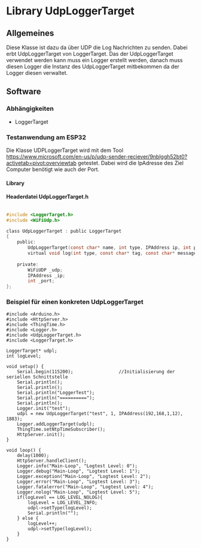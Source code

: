 # Library UdpLoggerTarget

## Allgemeines

Diese Klasse ist dazu da über UDP die Log Nachrichten zu senden.
Dabei erbt UdpLoggerTarget von LoggerTarget.
Das der UdpLoggerTarget verwendet werden kann muss ein Logger erstellt werden,
danach muss diesen Logger die Instanz des UdpLoggerTarget mitbekommen da der Logger diesen verwaltet.


## Software

### Abhängigkeiten

- LoggerTarget

### Testanwendung am ESP32

Die Klasse UDPLoggerTarget wird mit dem Tool https://www.microsoft.com/en-us/p/udp-sender-reciever/9nblggh52bt0?activetab=pivot:overviewtab getestet.
Dabei wird die IpAdresse des Ziel Computer benötigt wie auch der Port.


#### Library


#### Headerdatei UdpLoggerTarget.h

````c

#include <LoggerTarget.h>
#include <WiFiUdp.h>

class UdpLoggerTarget : public LoggerTarget
{
    public:
        UdpLoggerTarget(const char* name, int type, IPAddress ip, int port);
        virtual void log(int type, const char* tag, const char* message);
        
    private:
        WiFiUDP _udp;
        IPAddress _ip;
        int _port;
};


````

### Beispiel für einen konkreten UdpLoggerTarget

````
#include <Arduino.h>
#include <HttpServer.h>
#include <ThingTime.h>
#include <Logger.h>
#include <UdpLoggerTarget.h>
#include <LoggerTarget.h>

LoggerTarget* udpl;
int logLevel;

void setup() {
	Serial.begin(115200);                 //Initialisierung der seriellen Schnittstelle
	Serial.println();
	Serial.println();
	Serial.println("LoggerTest");
	Serial.println("==========");
	Serial.println();
	Logger.init("test");
	udpl = new UdpLoggerTarget("test", 1, IPAddress(192,168,1,12), 1883);
	Logger.addLoggerTarget(udpl);
	ThingTime.setNtpTimeSubscriber();
    HttpServer.init();
}

void loop() {
	delay(1000);
    HttpServer.handleClient();
    Logger.info("Main-Loop", "Logtest Level: 0");
    Logger.debug("Main-Loop", "Logtest Level: 1");
    Logger.exception("Main-Loop", "Logtest Level: 2");
    Logger.error("Main-Loop", "Logtest Level: 3");
    Logger.fatalerror("Main-Loop", "Logtest Level: 4");
    Logger.nolog("Main-Loop", "Logtest Level: 5");
    if(logLevel == LOG_LEVEL_NOLOG){
        logLevel = LOG_LEVEL_INFO;
        udpl->setType(logLevel);
        Serial.println("");
    } else {
        logLevel++;
        udpl->setType(logLevel);
    }
}


````
